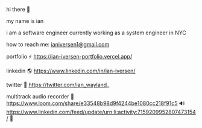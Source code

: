 hi there 👋

my name is ian

i am a software engineer currently working as a system engineer in NYC

  
how to reach me: ianiversen1@gmail.com

portfolio ⚡️ https://ian-iversen-portfolio.vercel.app/

linkedin 🌎 https://www.linkedin.com/in/ian-iversen/

twitter 🐣 https://twitter.com/ian_wayland_

multitrack audio recorder 🎤 https://www.loom.com/share/e33548b98d9f4244be1080cc218f91c5 🔊 https://www.linkedin.com/feed/update/urn:li:activity:7159209952807473154/ 🎼
